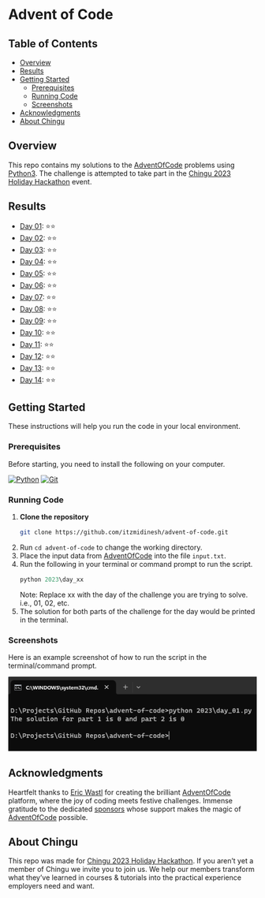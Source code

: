 # Advent of Code

## Table of Contents
- [Overview](#overview)
- [Results](#results)
- [Getting Started](#getting-started)
  * [Prerequisites](#prerequisites)
  * [Running Code](#running-code)
  * [Screenshots](#screenshots)
- [Acknowledgments](#acknowledgments)
- [About Chingu](#about-chingu)

## Overview

This repo contains my solutions to the [AdventOfCode](https://adventofcode.com/) problems using [Python3](https://www.python.org/). The challenge is attempted to take part in the [Chingu 2023 Holiday Hackathon](https://wwww.chingu.io/) event.

## Results

- [Day 01](2023/day_01.py): ⭐️⭐️
- [Day 02](2023/day_02.py): ⭐️⭐️
- [Day 03](2023/day_03.py): ⭐️⭐️
- [Day 04](2023/day_04.py): ⭐️⭐️
- [Day 05](2023/day_05.py): ⭐️⭐️
- [Day 06](2023/day_06.py): ⭐️⭐️
- [Day 07](2023/day_07.py): ⭐️⭐️
- [Day 08](2023/day_08.py): ⭐️⭐️
- [Day 09](2023/day_09.py): ⭐️⭐️
- [Day 10](2023/day_10.py): ⭐️⭐️
- [Day 11](2023/day_11.py): ⭐️⭐️
- [Day 12](2023/day_12.py): ⭐️⭐️
- [Day 13](2023/day_13.py): ⭐️⭐️
- [Day 14](2023/day_14.py): ⭐️⭐️

## Getting Started

These instructions will help you run the code in your local environment.

### Prerequisites

Before starting, you need to install the following on your computer.

[![Python](https://img.shields.io/badge/python-3670A0?style=for-the-badge&logo=python&logoColor=ffdd54)](https://www.python.org/downloads/)
[![Git](https://img.shields.io/badge/git-%23F05033.svg?style=for-the-badge&logo=git&logoColor=white)](https://git-scm.com/downloads)

### Running Code

1. **Clone the repository**
    ```bash
    git clone https://github.com/itzmidinesh/advent-of-code.git
    ```
2. Run `cd advent-of-code` to change the working directory.
3. Place the input data from [AdventOfCode](https://adventofcode.com/) into the file `input.txt`.
4. Run the following in your terminal or command prompt to run the script. 
    ```python
    python 2023\day_xx
    ```
    Note: Replace xx with the day of the challenge you are trying to solve. i.e., 01, 02, etc.
5. The solution for both parts of the challenge for the day would be printed in the terminal.

### Screenshots
Here is an example screenshot of how to run the script in the terminal/command prompt.

![Example Screenshot](assets/images/running-code.png)

## Acknowledgments

Heartfelt thanks to [Eric Wastl](https://was.tl/) for creating the brilliant [AdventOfCode](https://adventofcode.com/) platform, where the joy of coding meets festive challenges. Immense gratitude to the dedicated [sponsors](https://adventofcode.com/2023/sponsors) whose support makes the magic of [AdventOfCode](https://adventofcode.com/) possible.

## About Chingu

This repo was made for [Chingu 2023 Holiday Hackathon](https://wwww.chingu.io/).
If you aren’t yet a member of Chingu we invite you to join us. We help our members transform what they’ve learned in courses & tutorials into the practical experience employers need and want.